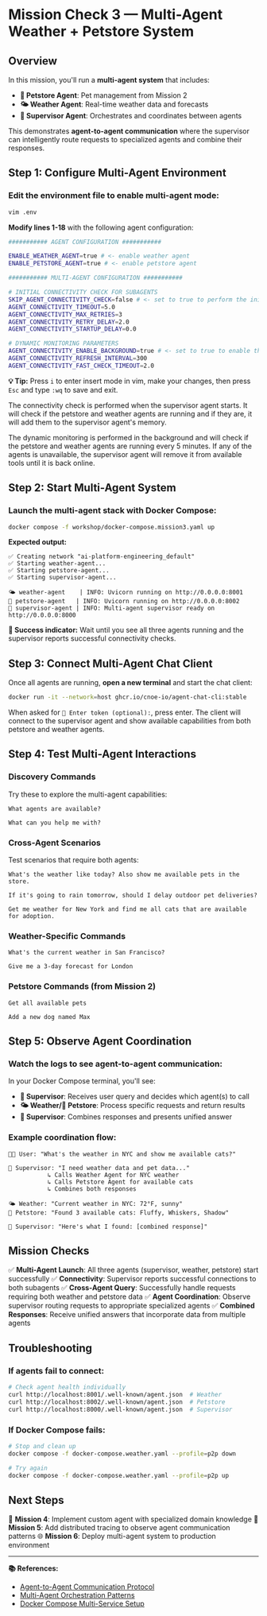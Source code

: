 # Mission Check 3 — Multi-Agent Weather + Petstore System

## Overview

In this mission, you'll run a **multi-agent system** that includes:
- **🐾 Petstore Agent**: Pet management from Mission 2
- **🌤️ Weather Agent**: Real-time weather data and forecasts
- **🧠 Supervisor Agent**: Orchestrates and coordinates between agents

This demonstrates **agent-to-agent communication** where the supervisor can intelligently route requests to specialized agents and combine their responses.

## Step 1: Configure Multi-Agent Environment

### Edit the environment file to enable multi-agent mode:

```bash
vim .env
```

**Modify lines 1-18** with the following agent configuration:

```bash
########### AGENT CONFIGURATION ###########

ENABLE_WEATHER_AGENT=true # <- enable weather agent
ENABLE_PETSTORE_AGENT=true # <- enable petstore agent

########### MULTI-AGENT CONFIGURATION ###########

# INITIAL CONNECTIVITY CHECK FOR SUBAGENTS
SKIP_AGENT_CONNECTIVITY_CHECK=false # <- set to true to perform the initial connectivity check
AGENT_CONNECTIVITY_TIMEOUT=5.0
AGENT_CONNECTIVITY_MAX_RETRIES=3
AGENT_CONNECTIVITY_RETRY_DELAY=2.0
AGENT_CONNECTIVITY_STARTUP_DELAY=0.0

# DYNAMIC MONITORING PARAMETERS
AGENT_CONNECTIVITY_ENABLE_BACKGROUND=true # <- set to true to enable the background connectivity check
AGENT_CONNECTIVITY_REFRESH_INTERVAL=300
AGENT_CONNECTIVITY_FAST_CHECK_TIMEOUT=2.0
```

**💡 Tip:** Press `i` to enter insert mode in vim, make your changes, then press `Esc` and type `:wq` to save and exit.

The connectivity check is performed when the supervisor agent starts. It will check if the petstore and weather agents are running and if they are, it will add them to the supervisor agent's memory.

The dynamic monitoring is performed in the background and will check if the petstore and weather agents are running every 5 minutes. If any of the agents is unavailable, the supervisor agent will remove it from available tools until it is back online.

## Step 2: Start Multi-Agent System

### Launch the multi-agent stack with Docker Compose:

```bash
docker compose -f workshop/docker-compose.mission3.yaml up
```

**Expected output:**
```
✅ Creating network "ai-platform-engineering_default"
✅ Starting weather-agent...
✅ Starting petstore-agent...
✅ Starting supervisor-agent...

🌤️ weather-agent    | INFO: Uvicorn running on http://0.0.0.0:8001
🐾 petstore-agent   | INFO: Uvicorn running on http://0.0.0.0:8002
🧠 supervisor-agent | INFO: Multi-agent supervisor ready on http://0.0.0.0:8000
```

**🎯 Success indicator:** Wait until you see all three agents running and the supervisor reports successful connectivity checks.

## Step 3: Connect Multi-Agent Chat Client

Once all agents are running, **open a new terminal** and start the chat client:

```bash
docker run -it --network=host ghcr.io/cnoe-io/agent-chat-cli:stable
```

When asked for `💬 Enter token (optional):`, press enter. The client will connect to the supervisor agent and show available capabilities from both petstore and weather agents.

## Step 4: Test Multi-Agent Interactions

### Discovery Commands
Try these to explore the multi-agent capabilities:

```
What agents are available?
```

```
What can you help me with?
```

### Cross-Agent Scenarios
Test scenarios that require both agents:

```
What's the weather like today? Also show me available pets in the store.
```

```
If it's going to rain tomorrow, should I delay outdoor pet deliveries?
```

```
Get me weather for New York and find me all cats that are available for adoption.
```

### Weather-Specific Commands
```
What's the current weather in San Francisco?
```

```
Give me a 3-day forecast for London
```

### Petstore Commands (from Mission 2)
```
Get all available pets
```

```
Add a new dog named Max
```

## Step 5: Observe Agent Coordination

### Watch the logs to see agent-to-agent communication:
In your Docker Compose terminal, you'll see:
- **🧠 Supervisor**: Receives user query and decides which agent(s) to call
- **🌤️ Weather/🐾 Petstore**: Process specific requests and return results
- **🧠 Supervisor**: Combines responses and presents unified answer

### Example coordination flow:
```
🧑‍💻 User: "What's the weather in NYC and show me available cats?"

🧠 Supervisor: "I need weather data and pet data..."
           ↳ Calls Weather Agent for NYC weather
           ↳ Calls Petstore Agent for available cats
           ↳ Combines both responses

🌤️ Weather: "Current weather in NYC: 72°F, sunny"
🐾 Petstore: "Found 3 available cats: Fluffy, Whiskers, Shadow"

🧠 Supervisor: "Here's what I found: [combined response]"
```

## Mission Checks

✅ **Multi-Agent Launch**: All three agents (supervisor, weather, petstore) start successfully
✅ **Connectivity**: Supervisor reports successful connections to both subagents
✅ **Cross-Agent Query**: Successfully handle requests requiring both weather and petstore data
✅ **Agent Coordination**: Observe supervisor routing requests to appropriate specialized agents
✅ **Combined Responses**: Receive unified answers that incorporate data from multiple agents

## Troubleshooting

### If agents fail to connect:
```bash
# Check agent health individually
curl http://localhost:8001/.well-known/agent.json  # Weather
curl http://localhost:8002/.well-known/agent.json  # Petstore
curl http://localhost:8000/.well-known/agent.json  # Supervisor
```

### If Docker Compose fails:
```bash
# Stop and clean up
docker compose -f docker-compose.weather.yaml --profile=p2p down

# Try again
docker compose -f docker-compose.weather.yaml --profile=p2p up
```

## Next Steps

🚀 **Mission 4**: Implement custom agent with specialized domain knowledge
🔧 **Mission 5**: Add distributed tracing to observe agent communication patterns
🌐 **Mission 6**: Deploy multi-agent system to production environment

---

**📚 References:**
- [Agent-to-Agent Communication Protocol](https://docs.agent-protocol.org/)
- [Multi-Agent Orchestration Patterns](https://langchain.com/multi-agent)
- [Docker Compose Multi-Service Setup](https://docs.docker.com/compose/)